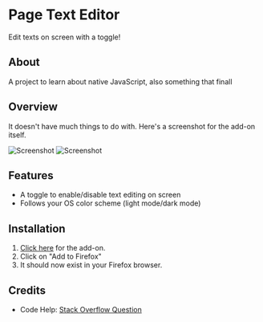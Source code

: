 # Page Text Editor
Edit texts on screen with a toggle!

## About
A project to learn about native JavaScript, also something that finall

## Overview
It doesn't have much things to do with. Here's a screenshot for the add-on itself.

![Screenshot](https://i.imgur.com/EUYjIQY.jpg)
![Screenshot](https://i.imgur.com/BZf7KbK.jpg)

## Features
- A toggle to enable/disable text editing on screen
- Follows your OS color scheme (light mode/dark mode)

## Installation
1. [Click here](https://addons.mozilla.org/firefox/addon/page-text-editor/) for the add-on.
2. Click on "Add to Firefox"
3. It should now exist in your Firefox browser.

## Credits
 - Code Help: [Stack Overflow Question](https://stackoverflow.com/questions/70815943/how-do-i-keep-the-checkbox-state-for-firefox-add-on-popup)
